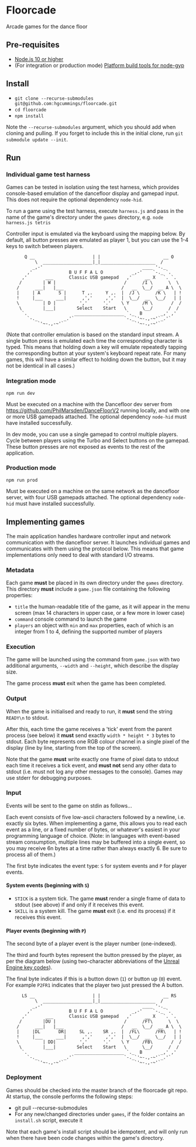 # Floorcade

Arcade games for the dance floor

## Pre-requisites

* [Node.js 10 or higher](https://nodejs.org/)
* (For integration or production mode) [Platform build tools for node-gyp](https://github.com/nodejs/node-gyp#installation)

## Install

* `git clone --recurse-submodules git@github.com:hgcummings/floorcade.git`
* `cd floorcade`
* `npm install`

Note the `--recurse-submodules` argument, which you should add when cloning and pulling. If you forget to include this in the initial clone, run `git submodule update --init`.

## Run

### Individual game test harness

Games can be tested in isolation using the test harness, which provides console-based emulation of the dancefloor display and gamepad input. This does not require the optional dependency `node-hid`.

To run a game using the test harness, execute `harness.js` and pass in the name of the game's directory under the `games` directory, e.g. `node harness.js tetris`

Controller input is emulated via the keyboard using the mapping below. By default, all button presses are emulated as player 1, but you can use the 1-4 keys to switch between players.

```
       Q __                      | |                        __ O
           \  ___________________|_|_____________________  /
          _,-'                                      ____ '-._
        ,'              B U F F A L O           _,-'    `-._ `.
      ,'       ___      Classic USB gamepad   ,'     __ X   `. `.
     /        | W |                          /      /I \      \  \
    /      ___|   |___                      /   __  \__/  __ A \  \
    |     | A       S |      T ,.     Y ,.  |  /J \      /K \   | !
    !     |___     ___|      ,','     ,','  |  \__/  __  \__/   | |
    \         | D |         ','      '.'    \ Y     /M \       /  /
     \        |___|        Select    Start   \      \__/      /  /
      `.                  ___________________ `._  B       _,' ,'
        `-._          _.'`                   `-._`'~-.,-~'`_.'`
            `'~-.,-~'`                           `'~-.,-~'`
```

(Note that controller emulation is based on the standard input stream. A single button press is emulated each time the corresponding character is typed. This means that holding down a key will emulate repeatedly tapping the corresponding button at your system's keyboard repeat rate. For many games, this will have a similar effect to holding down the button, but it may not be identical in all cases.)

### Integration mode

```
npm run dev
```

Must be executed on a machine with the Dancefloor dev server from https://github.com/PhilMarsden/DanceFloorV2 running locally, and with one or more USB gamepads attached. The optional dependency `node-hid` must have installed successfully.

In dev mode, you can use a single gamepad to control multiple players. Cycle between players using the Turbo and Select buttons on the gamepad. These button presses are not exposed as events to the rest of the application.

### Production mode

```
npm run prod
```

Must be executed on a machine on the same network as the dancefloor server, with four USB gamepads attached. The optional dependency `node-hid` must have installed successfully.

## Implementing games

The main application handles hardware controller input and network communication with the dancefloor server. It launches individual games and communicates with them using the protocol below. This means that game implementations only need to deal with standard I/O streams.

### Metadata

Each game **must** be placed in its own directory under the `games` directory. This directory **must** include a `game.json` file containing the following properties:

* `title` the human-readable title of the game, as it will appear in the menu screen (max 14 characters in upper case, or a few more in lower case)
* `command` console command to launch the game
* `players` an object with `min` and `max` properties, each of which is an integer from 1 to 4, defining the supported number of players

### Execution

The game will be launched using the command from `game.json` with two additional arguments, `--width` and `--height`, which describe the display size.

The game process **must** exit when the game has been completed.

### Output

When the game is initialised and ready to run, it **must** send the string `READY\n` to stdout.

After this, each time the game receives a 'tick' event from the parent process (see below) it **must** send exactly `width * height * 3` bytes to stdout. Each byte represents one RGB colour channel in a single pixel of the display (line by line, starting from the top of the screen).

Note that the game **must** write exactly one frame of pixel data to stdout each time it receives a tick event, and **must not** send any other data to stdout (i.e. must not log any other messages to the console). Games may use stderr for debugging purposes.

### Input

Events will be sent to the game on stdin as follows...

Each event consists of five low-ascii characters followed by a newline, i.e. exactly six bytes. When implementing a game, this allows you to read each event as a line, or a fixed number of bytes, or whatever's easiest in your programming language of choice. (Note: in languages with event-based stream consumption, multiple lines may be buffered into a single event, so you may receive 6n bytes at a time rather than always exactly 6. Be sure to process all of them.)

The first byte indicates the event type: `S` for system events and `P` for player events.

#### System events (beginning with `S`)

* `STICK` is a system tick. The game **must** render a single frame of data to stdout (see above) if and only if it receives this event.
* `SKILL` is a system kill. The game **must** exit (i.e. end its process) if it receives this event.

#### Player events (beginning with `P`)

The second byte of a player event is the player number (one-indexed).

The third and fourth bytes represent the button pressed by the player, as per the diagram below (using two-character abbreviations of the [Unreal Engine key codes](https://wiki.unrealengine.com/List_of_Key/Gamepad_Input_Names#Gamepads)).

The final byte indicates if this is a button down (`1`) or button up (`0`) event. For example `P2FR1` indicates that the player two just pressed the A button.

```
      LS __                      | |                        __ RS
           \  ___________________|_|_____________________  /
          _,-'                                      ____ '-._
        ,'              B U F F A L O           _,-'    `-._ `.
      ,'       ___      Classic USB gamepad   ,'     __ X   `. `.
     /        |DU |                          /      /FT\      \  \
    /      ___|   |___                      /   __  \__/  __ A \  \
    |     |DL       DR|     SL ,.    SR ,.  |  /FL\      /FR\   | !
    !     |___     ___|      ,','     ,','  |  \__/  __  \__/   | |
    \         | DD|         ','      '.'    \ Y     /FB\       /  /
     \        |___|        Select    Start   \      \__/      /  /
      `.                  ___________________ `._  B       _,' ,'
        `-._          _.'`                   `-._`'~-.,-~'`_.'`
            `'~-.,-~'`                           `'~-.,-~'`
```

### Deployment

Games should be checked into the master branch of the floorcade git repo. At startup, the console performs the following steps:

* git pull --recurse-submodules
* For any new/changed directories under `games`, if the folder contains an `install.sh` script, execute it

Note that each game's install script should be idempotent, and will only run when there have been code changes within the game's directory.
